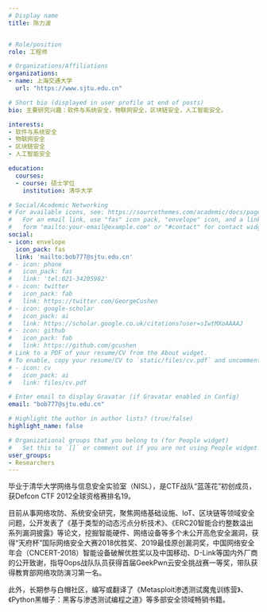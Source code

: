 ```yaml
---
# Display name
title: 陈力波


# Role/position
role: 工程师

# Organizations/Affiliations
organizations:
- name: 上海交通大学
  url: "https://www.sjtu.edu.cn"

# Short bio (displayed in user profile at end of posts)
bio: 主要研究兴趣：软件与系统安全，物联网安全，区块链安全，人工智能安全。

interests:
- 软件与系统安全
- 物联网安全
- 区块链安全
- 人工智能安全

education:
  courses:
  - course: 硕士学位
    institution: 清华大学

# Social/Academic Networking
# For available icons, see: https://sourcethemes.com/academic/docs/page-builder/#icons
#   For an email link, use "fas" icon pack, "envelope" icon, and a link in the
#   form "mailto:your-email@example.com" or "#contact" for contact widget.
social:
- icon: envelope
  icon_pack: fas
  link: 'mailto:bob777@sjtu.edu.cn'
# - icon: phone
#   icon_pack: fas
#   link: 'tel:021-34205982'
# - icon: twitter
#   icon_pack: fab
#   link: https://twitter.com/GeorgeCushen
# - icon: google-scholar
#   icon_pack: ai
#   link: https://scholar.google.co.uk/citations?user=sIwtMXoAAAAJ
# - icon: github
#   icon_pack: fab
#   link: https://github.com/gcushen
# Link to a PDF of your resume/CV from the About widget.
# To enable, copy your resume/CV to `static/files/cv.pdf` and uncomment the lines below.
# - icon: cv
#   icon_pack: ai
#   link: files/cv.pdf

# Enter email to display Gravatar (if Gravatar enabled in Config)
email: "bob777@sjtu.edu.cn"

# Highlight the author in author lists? (true/false)
highlight_name: false

# Organizational groups that you belong to (for People widget)
#   Set this to `[]` or comment out if you are not using People widget.
user_groups:
- Researchers
---
```


毕业于清华大学网络与信息安全实验室（NISL），是CTF战队“蓝莲花”初创成员，获Defcon CTF 2012全球资格赛排名19。

目前从事网络攻防、系统安全研究，聚焦网络基础设施、IoT、区块链等领域安全问题，公开发表了《基于类型的动态污点分析技术》、《ERC20智能合约整数溢出系列漏洞披露》等论文，挖掘智能硬件、网络设备等多个未公开高危安全漏洞，获得“天府杯”国际网络安全大赛2018优胜奖、2019最佳原创漏洞奖，中国网络安全年会（CNCERT-2018）智能设备破解优胜奖以及中国移动、D-Link等国内外厂商的公开致谢，指导0ops战队队员获得首届GeekPwn云安全挑战赛一等奖，带队获得教育部网络攻防演习第一名。

此外，长期参与白帽社区，编写或翻译了《Metasploit渗透测试魔鬼训练营》、《Python黑帽子：黑客与渗透测试编程之道》等多部安全领域畅销书籍。
